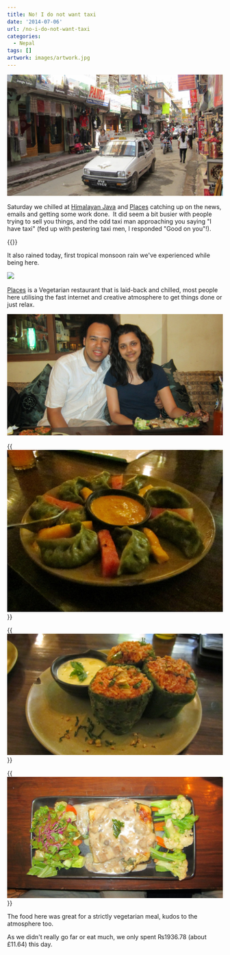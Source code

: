 ```yaml
---
title: No! I do not want taxi
date: '2014-07-06'
url: /no-i-do-not-want-taxi
categories:
  - Nepal
tags: []
artwork: images/artwork.jpg
---
```


![](images/Kathmandu-Taxi-1024x575.jpg)

Saturday we chilled at [Himalayan Java](http://www.tripadvisor.co.uk/Restaurant_Review-g293890-d1846797-Reviews-Himalayan_Java_Coffee-Kathmandu_Kathmandu_Valley_Bagmati_Zone_Central_Region.html "Himalayan Java on TripAdvisor") and [Places](http://www.tripadvisor.co.uk/Restaurant_Review-g293890-d4283853-Reviews-Places_Restaurant_Bar-Kathmandu_Kathmandu_Valley_Bagmati_Zone_Central_Region.html "Places on Trip Advisor") catching up on the news, emails and getting some work done.  It did seem a bit busier with people trying to sell you things, and the odd taxi man approaching you saying "I have taxi" (fed up with pestering taxi men, I responded "Good on you"!).

{{<youtube iVyyvWr-jbk>}}

It also rained today, first tropical monsoon rain we've experienced while being here.

![](images/it-rained.gif)

[Places](http://www.tripadvisor.co.uk/Restaurant_Review-g293890-d4283853-Reviews-Places_Restaurant_Bar-Kathmandu_Kathmandu_Valley_Bagmati_Zone_Central_Region.html "Places on Trip Advisor") is a Vegetarian restaurant that is laid-back and chilled, most people here utilising the fast internet and creative atmosphere to get things done or just relax.

![IMG_1982](images/IMG_1982-1024x575.jpg)

{{<img src="images/Pesto-MoMos-1024x768.jpg" title="Vegetarian Pesto Dough MoMo's">}}

{{<img src="images/Biber-Dolmasi-1024x575.jpg" title="Biber Dolmasi (Stuffed Peppers)">}}

{{<img src="images/Taste-Platter-1024x575.jpg" title="Taste Platter - Spinach Pie, Baked Potato Tortilla, Steamed Vegetable Salad">}}

The food here was great for a strictly vegetarian meal, kudos to the atmosphere too.

As we didn't really go far or eat much, we only spent ₨1936.78 (about £11.64) this day.
